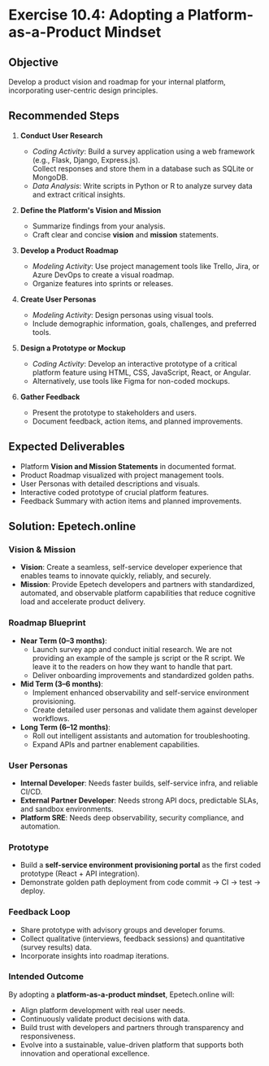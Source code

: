 # Exercise 10.4: Adopting a Platform-as-a-Product Mindset

## Objective
Develop a product vision and roadmap for your internal platform, incorporating user-centric design principles.

## Recommended Steps

1. **Conduct User Research**
   - *Coding Activity*: Build a survey application using a web framework (e.g., Flask, Django, Express.js).  
     Collect responses and store them in a database such as SQLite or MongoDB.  
   - *Data Analysis*: Write scripts in Python or R to analyze survey data and extract critical insights.

2. **Define the Platform's Vision and Mission**
   - Summarize findings from your analysis.  
   - Craft clear and concise **vision** and **mission** statements.

3. **Develop a Product Roadmap**
   - *Modeling Activity*: Use project management tools like Trello, Jira, or Azure DevOps to create a visual roadmap.  
   - Organize features into sprints or releases.

4. **Create User Personas**
   - *Modeling Activity*: Design personas using visual tools.  
   - Include demographic information, goals, challenges, and preferred tools.

5. **Design a Prototype or Mockup**
   - *Coding Activity*: Develop an interactive prototype of a critical platform feature using HTML, CSS, JavaScript, React, or Angular.  
   - Alternatively, use tools like Figma for non-coded mockups.

6. **Gather Feedback**
   - Present the prototype to stakeholders and users.  
   - Document feedback, action items, and planned improvements.


## Expected Deliverables
- Platform **Vision and Mission Statements** in documented format.  
- Product Roadmap visualized with project management tools.  
- User Personas with detailed descriptions and visuals.  
- Interactive coded prototype of crucial platform features.  
- Feedback Summary with action items and planned improvements.  

## Solution: Epetech.online

### Vision & Mission
- **Vision**: Create a seamless, self-service developer experience that enables teams to innovate quickly, reliably, and securely.  
- **Mission**: Provide Epetech developers and partners with standardized, automated, and observable platform capabilities that reduce cognitive load and accelerate product delivery.  

### Roadmap Blueprint
- **Near Term (0–3 months)**:  
  - Launch survey app and conduct initial research.  We are not providing an example of the sample js script or the R script. We leave it to the readers on how they want to handle that part.
  - Deliver onboarding improvements and standardized golden paths.  
- **Mid Term (3–6 months)**:  
  - Implement enhanced observability and self-service environment provisioning.  
  - Create detailed user personas and validate them against developer workflows.  
- **Long Term (6–12 months)**:  
  - Roll out intelligent assistants and automation for troubleshooting.  
  - Expand APIs and partner enablement capabilities.  

### User Personas
- **Internal Developer**: Needs faster builds, self-service infra, and reliable CI/CD.  
- **External Partner Developer**: Needs strong API docs, predictable SLAs, and sandbox environments.  
- **Platform SRE**: Needs deep observability, security compliance, and automation.  

### Prototype
- Build a **self-service environment provisioning portal** as the first coded prototype (React + API integration).  
- Demonstrate golden path deployment from code commit → CI → test → deploy.  

### Feedback Loop
- Share prototype with advisory groups and developer forums.  
- Collect qualitative (interviews, feedback sessions) and quantitative (survey results) data.  
- Incorporate insights into roadmap iterations.  

### Intended Outcome
By adopting a **platform-as-a-product mindset**, Epetech.online will:  
- Align platform development with real user needs.  
- Continuously validate product decisions with data.  
- Build trust with developers and partners through transparency and responsiveness.  
- Evolve into a sustainable, value-driven platform that supports both innovation and operational excellence.  
